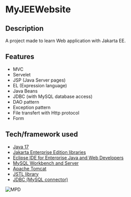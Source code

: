 # MyJEEWebsite


## Description
A project made to learn Web application with Jakarta EE.

## Features
- MVC
- Servelet
- JSP (Java Server pages)
- EL (Expression language)
- Java Beans
- JDBC (with MySQL database access)
- DAO pattern
- Exception pattern
- File transfert with Http protocol
- Form


## Tech/framework used
- [Java 17](https://jdk.java.net/java-se-ri/17)
- [Jakarta Enterprise Edition libraries](https://fr.wikipedia.org/wiki/Jakarta_EE)
- [Eclipse IDE for Enterprise Java and Web Developers](https://www.eclipse.org/downloads/packages/release/2023-09/r/eclipse-ide-enterprise-java-and-web-developers)
- [MySQL Workbench and Server](https://www.mysql.com/products/workbench/)
- [Apache Tomcat](https://tomcat.apache.org/download-10.cgi)
- [JSTL library](https://docs.oracle.com/javaee/5/jstl/1.1/docs/tlddocs/c/tld-summary.html)
- [JDBC (MySQL connector)](https://dev.mysql.com/downloads/connector/j/)

![MPD](https://github.com/MattAzerty/MyJEEWebsite/assets/21226834/05f83377-5c50-4481-b23d-290e6b280cbc)
